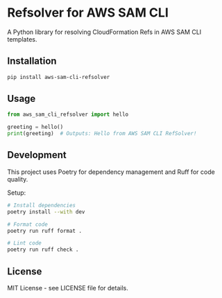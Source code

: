 # Refsolver for AWS SAM CLI

A Python library for resolving CloudFormation Refs in AWS SAM CLI templates.

## Installation

```bash
pip install aws-sam-cli-refsolver
```

## Usage

```python
from aws_sam_cli_refsolver import hello

greeting = hello()
print(greeting)  # Outputs: Hello from AWS SAM CLI RefSolver!
```

## Development

This project uses Poetry for dependency management and Ruff for code quality.

Setup:
```bash
# Install dependencies
poetry install --with dev

# Format code
poetry run ruff format .

# Lint code
poetry run ruff check .
```

## License

MIT License - see LICENSE file for details.

